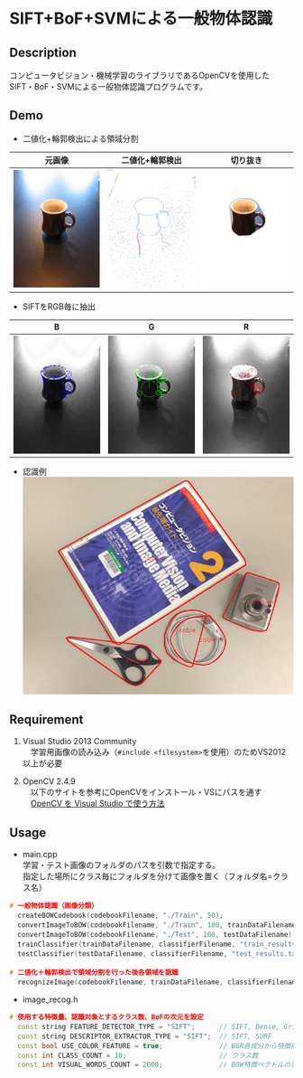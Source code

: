 SIFT+BoF+SVMによる一般物体認識
====

## Description
コンピュータビジョン・機械学習のライブラリであるOpenCVを使用した
SIFT・BoF・SVMによる一般物体認識プログラムです。

## Demo
* 二値化+輪郭検出による領域分割

|元画像|二値化+輪郭検出|切り抜き|  
|----|:----:|----|  
|![Original](/examples/frame_0.png)  |![Binary](/examples/frame_0_contours.png) |![Clipped](/examples/frame_0_0_cup.png)|  
  
* SIFTをRGB毎に抽出  

|B|G|R|  
|----|:----:|----|  
|![B](/examples/frame_0_0_SIFT_B.png) |![G](/examples/frame_0_0_SIFT_G.png) |![R](/examples/frame_0_0_SIFT_R.png)|  
  
* 認識例  
![EX](/examples/frame_1_result.png)  

## Requirement
1. Visual Studio 2013 Community  
　学習用画像の読み込み（`#include <filesystem>`を使用）のためVS2012以上が必要  
  
2. OpenCV 2.4.9  
　以下のサイトを参考にOpenCVをインストール・VSにパスを通す  
　[OpenCV を Visual Studio で使う方法](http://physics-station.blogspot.jp/2013/03/opencv-visual-studio.html)  
  
## Usage
* main.cpp  
学習・テスト画像のフォルダのパスを引数で指定する。  
指定した場所にクラス毎にフォルダを分けて画像を置く（フォルダ名=クラス名）  
```cpp
# 一般物体認識（画像分類）
  createBOWCodebook(codebookFilename, "./Train", 50);
  convertImageToBOW(codebookFilename, "./Train", 100, trainDataFilename);
  convertImageToBOW(codebookFilename, "./Test", 100, testDataFilename);
  trainClassifier(trainDataFilename, classifierFilename, "train_results.txt");
  testClassifier(testDataFilename, classifierFilename, "test_results.txt");
  
# 二値化＋輪郭検出で領域分割を行った後各領域を認識
  recognizeImage(codebookFilename, trainDataFilename, classifierFilename, image, false);
```
  
* image_recog.h
```cpp
# 使用する特徴量、認識対象とするクラス数、BoFの次元を設定
  const string FEATURE_DETECTOR_TYPE = "SIFT";      // SIFT, Dense, GridSIFT, SURF, DynamicSURF
  const string DESCRIPTOR_EXTRACTOR_TYPE = "SIFT";  // SIFT, SURF
  const bool USE_COLOR_FEATURE = true;              // BGR各成分から特徴抽出
  const int CLASS_COUNT = 10;                       // クラス数
  const int VISUAL_WORDS_COUNT = 2000;              // BOW特徴ベクトルの次元 (RGB:1成分あたり)
```

